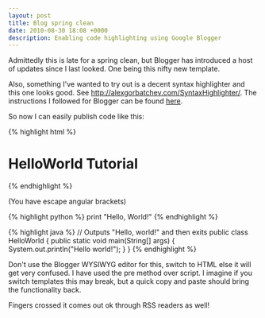 ```yaml
---
layout: post
title: Blog spring clean
date: 2010-08-30 18:08 +0000
description: Enabling code highlighting using Google Blogger
---
```


Admittedly this is late for a spring clean, but Blogger has introduced a
host of updates since I last looked. One being this nifty new template.  
  
Also, something I've wanted to try out is a decent syntax highlighter
and this one looks good. See
<http://alexgorbatchev.com/SyntaxHighlighter/>. The instructions I
followed for Blogger can be
found [here](http://www.cyberack.com/2007/07/adding-syntax-highlighter-to-blogger.html).  
  
So now I can easily publish code like this:  

{% highlight html %}
<html>
  <head>
    <title>Tutorial: HelloWorld</title>
  </head>
  <body>
    <h1>HelloWorld Tutorial</h1>
  </body>
</html>
{% endhighlight %}  

(You have escape angular brackets)  
  
{% highlight python %}
print "Hello, World!"
{% endhighlight %} 

{% highlight java %}
// Outputs "Hello, world!" and then exits
public class HelloWorld {
   public static void main(String[] args) {
       System.out.println("Hello world!");
   }
}
{% endhighlight %} 

  
Don't use the Blogger WYSIWYG editor for this, switch to HTML else it
will get very confused. I have used the pre method over script. I
imagine if you switch templates this may break, but a quick copy and
paste should bring the functionality back.  
  
Fingers crossed it comes out ok through RSS readers as well!